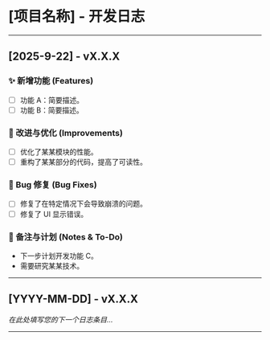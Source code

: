 # [项目名称] - 开发日志

---

## [2025-9-22] - vX.X.X

### ✨ 新增功能 (Features)

- [ ] 功能 A：简要描述。
- [ ] 功能 B：简要描述。

### 🚀 改进与优化 (Improvements)

- [ ] 优化了某某模块的性能。
- [ ] 重构了某某部分的代码，提高了可读性。

### 🐛 Bug 修复 (Bug Fixes)

- [ ] 修复了在特定情况下会导致崩溃的问题。
- [ ] 修复了 UI 显示错误。

### 📝 备注与计划 (Notes & To-Do)

- 下一步计划开发功能 C。
- 需要研究某某技术。

---

## [YYYY-MM-DD] - vX.X.X

*在此处填写您的下一个日志条目...*

---